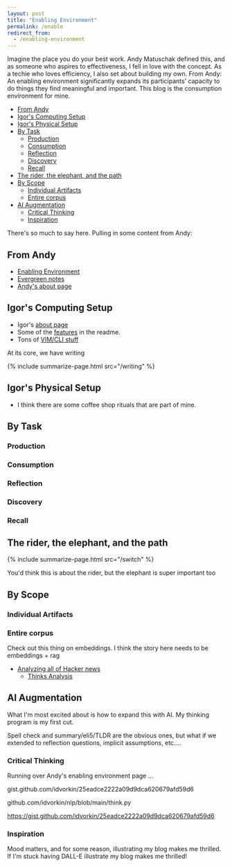 ```yaml
---
layout: post
title: "Enabling Environment"
permalink: /enable
redirect_from:
  - /enabling-environment
---
```


Imagine the place you do your best work. Andy Matuschak defined this, and as someone who aspires to effectiveness, I fell in love with the concept. As a techie who loves efficiency, I also set about building my own. From Andy: An enabling environment significantly expands its participants’ capacity to do things they find meaningful and important. This blog is the consumption environment for mine.

<!-- prettier-ignore-start -->
<!-- vim-markdown-toc GFM -->

- [From Andy](#from-andy)
- [Igor's Computing Setup](#igors-computing-setup)
- [Igor's Physical Setup](#igors-physical-setup)
- [By Task](#by-task)
    - [Production](#production)
    - [Consumption](#consumption)
    - [Reflection](#reflection)
    - [Discovery](#discovery)
    - [Recall](#recall)
- [The rider, the elephant, and the path](#the-rider-the-elephant-and-the-path)
- [By Scope](#by-scope)
    - [Individual Artifacts](#individual-artifacts)
    - [Entire corpus](#entire-corpus)
- [AI Augmentation](#ai-augmentation)
    - [Critical Thinking](#critical-thinking)
    - [Inspiration](#inspiration)

<!-- vim-markdown-toc -->
<!-- prettier-ignore-end -->

There's so much to say here. Pulling in some content from Andy:

## From Andy

- [Enabling Environment](https://notes.andymatuschak.org/z492hGrHvRvJiEY9UfB4Mby)
- [Evergreen notes](https://notes.andymatuschak.org/z5E5QawiXCMbtNtupvxeoEX)
- [Andy's about page](https://notes.andymatuschak.org/About_these_notes)

## Igor's Computing Setup

- Igor's [about page](/about)
- Some of the [features](https://github.com/idvorkin/idvorkin.github.io) in the readme.
- Tons of [VIM/CLI stuff](https://github.com/idvorkin/settings)

At its core, we have writing

{% include summarize-page.html src="/writing" %}

## Igor's Physical Setup

- I think there are some coffee shop rituals that are part of mine.

## By Task

### Production

### Consumption

### Reflection

### Discovery

### Recall

## The rider, the elephant, and the path

{% include summarize-page.html src="/switch" %}

You'd think this is about the rider, but the elephant is super important too

## By Scope

### Individual Artifacts

### Entire corpus

Check out this thing on embeddings. I think the story here needs to be embeddings + rag

- [Analyzing all of Hacker news](https://blog.wilsonl.in/hackerverse/)
  - [Thinks Analysis](https://gist.github.com/idvorkin/0d6263706d8ca5a102242ed50b3b6047)

## AI Augmentation

What I'm most excited about is how to expand this with AI. My thinking program is my first cut.

Spell check and summary/eli5/TLDR are the obvious ones, but what if we extended to reflection questions, implicit assumptions, etc....

### Critical Thinking

Running over Andy's enabling environment page ...

gist.github.com/idvorkin/25eadce2222a09d9dca620679afd59d6

github.com/idvorkin/nlp/blob/main/think.py

https://gist.github.com/idvorkin/25eadce2222a09d9dca620679afd59d6

### Inspiration

Mood matters, and for some reason, illustrating my blog makes me thrilled. If I'm stuck having DALL-E illustrate my blog makes me thrilled!
